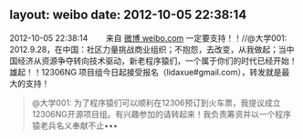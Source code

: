 layout: weibo
date: 2012-10-05 22:38:14
---
2012-10-05 22:38:14  &nbsp;&nbsp;&nbsp;&nbsp;&nbsp;&nbsp; 来自 <a href="http://weibo.com/" rel="nofollow">微博 weibo.com</a>
一定要支持！！//@大学001: 2012.9.28，在中国：社区力量挑战商业组织；不抱怨，去改变，从我做起；当中国经济从资源争夺转向技术驱动，新老程序猿们，一个属于你们的时代已经开始！雄起！！12306NG 项目组今日起接受报名（lidaxue#gmail.com），转发就是最大的支持！
>  @大学001: 为了程序猿们可以顺利在12306预订到火车票，我提议成立12306NG开源项目组。有兴趣参加的请转起来！我负责筹资并以一个程序猿老兵名义奉献不止••• ​​​

